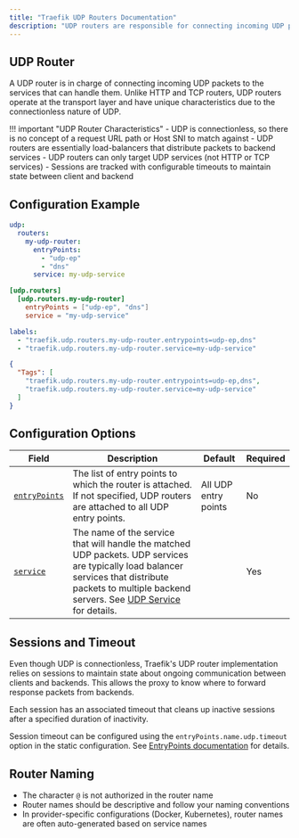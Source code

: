 ```yaml
---
title: "Traefik UDP Routers Documentation"
description: "UDP routers are responsible for connecting incoming UDP packets to the services that can handle them. Read the technical documentation."
---
```


## UDP Router

A UDP router is in charge of connecting incoming UDP packets to the services that can handle them. Unlike HTTP and TCP routers, UDP routers operate at the transport layer and have unique characteristics due to the connectionless nature of UDP.

!!! important "UDP Router Characteristics"
    - UDP is connectionless, so there is no concept of a request URL path or Host SNI to match against
    - UDP routers are essentially load-balancers that distribute packets to backend services
    - UDP routers can only target UDP services (not HTTP or TCP services)
    - Sessions are tracked with configurable timeouts to maintain state between client and backend

## Configuration Example

```yaml tab="Structured (YAML)"
udp:
  routers:
    my-udp-router:
      entryPoints:
        - "udp-ep"
        - "dns"
      service: my-udp-service
```

```toml tab="Structured (TOML)"
[udp.routers]
  [udp.routers.my-udp-router]
    entryPoints = ["udp-ep", "dns"]
    service = "my-udp-service"
```

```yaml tab="Labels"
labels:
  - "traefik.udp.routers.my-udp-router.entrypoints=udp-ep,dns"
  - "traefik.udp.routers.my-udp-router.service=my-udp-service"
```

```json tab="Tags"
{
  "Tags": [
    "traefik.udp.routers.my-udp-router.entrypoints=udp-ep,dns",
    "traefik.udp.routers.my-udp-router.service=my-udp-service"
  ]
}
```

## Configuration Options

| Field                              | Description                                                                                                                                                                                                                                                                                                                                                                                | Default | Required |
|------------------------------------|--------------------------------------------------------------------------------------------------------------------------------------------------------------------------------------------------------------------------------------------------------------------------------------------------------------------------------------------------------------------------------------------|---------|----------|
| <a id="opt-entryPoints" href="#opt-entryPoints" title="#opt-entryPoints">`entryPoints`</a> | The list of entry points to which the router is attached. If not specified, UDP routers are attached to all UDP entry points. | All UDP entry points | No |
| <a id="opt-service" href="#opt-service" title="#opt-service">`service`</a> | The name of the service that will handle the matched UDP packets. UDP services are typically load balancer services that distribute packets to multiple backend servers. See [UDP Service](../service.md) for details. | | Yes |

## Sessions and Timeout

Even though UDP is connectionless, Traefik's UDP router implementation relies on sessions to maintain state about ongoing communication between clients and backends. This allows the proxy to know where to forward response packets from backends.

Each session has an associated timeout that cleans up inactive sessions after a specified duration of inactivity.

Session timeout can be configured using the `entryPoints.name.udp.timeout` option in the static configuration. See [EntryPoints documentation](../../../install-configuration/entrypoints.md) for details.

## Router Naming

- The character `@` is not authorized in the router name
- Router names should be descriptive and follow your naming conventions
- In provider-specific configurations (Docker, Kubernetes), router names are often auto-generated based on service names
